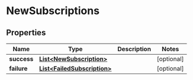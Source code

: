 

# NewSubscriptions


## Properties

| Name | Type | Description | Notes |
|------------ | ------------- | ------------- | -------------|
|**success** | [**List&lt;NewSubscription&gt;**](NewSubscription.md) |  |  [optional] |
|**failure** | [**List&lt;FailedSubscription&gt;**](FailedSubscription.md) |  |  [optional] |



